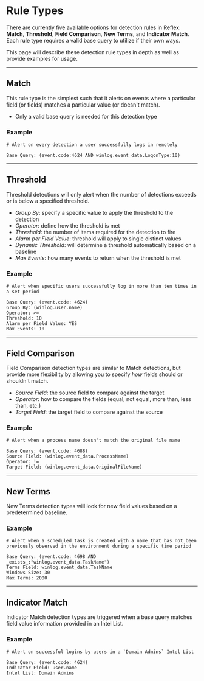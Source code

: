 # Rule Types
There are currently five available options for detection rules in Reflex: **Match**, **Threshold**, **Field Comparison**, **New Terms**, and **Indicator Match**. Each rule type requires a valid base query to utilize if their own ways.

This page will describe these detection rule types in depth as well as provide examples for usage.

---

## Match
This rule type is the simplest such that it alerts on events where a particular field (or fields) matches a particular value (or doesn't match). 

* Only a valid base query is needed for this detection type

### Example

```
# Alert on every detection a user successfully logs in remotely

Base Query: (event.code:4624 AND winlog.event_data.LogonType:10)
```

---

## Threshold
Threshold detections will only alert when the number of detections exceeds or is below a specified threshold. 

* *Group By*: specify a specific value to apply the threshold to the detection
* *Operator*: define how the threshold is met
* *Threshold*: the number of items required for the detection to fire
* *Alarm per Field Value*: threshold will apply to single distinct values
* *Dynamic Threshold*: will determine a threshold automatically based on a baseline
* *Max Events*: how many events to return when the threshold is met


### Example

```
# Alert when specific users successfully log in more than ten times in a set period

Base Query: (event.code: 4624)
Group By: (winlog.user.name)
Operator: >=
Threshold: 10 
Alarm per Field Value: YES
Max Events: 10
```

---

## Field Comparison
Field Comparison detection types are similar to Match detections, but provide more flexibility by allowing you to specify *how* fields should or shouldn't match.

* *Source Field*: the source field to compare against the target
* *Operator*: how to compare the fields (equal, not equal, more than, less than, etc.)
* *Target Field*: the target field to compare against the source

### Example

```
# Alert when a process name doesn't match the original file name

Base Query: (event.code: 4688)
Source Field: (winlog.event_data.ProcessName)
Operator: !=
Target Field: (winlog.event_data.OriginalFileName)
```

---

## New Terms
New Terms detection types will look for new field values based on a predetermined baseline. 

### Example

```
# Alert when a scheduled task is created with a name that has not been previously observed in the environment during a specific time period

Base Query: (event.code: 4698 AND _exists_:"winlog.event_data.TaskName")
Terms Field: winlog.event_data.TaskName
Windows Size: 30
Max Terms: 2000
```

---

## Indicator Match 
Indicator Match detection types are triggered when a base query matches field value information provided in an Intel List. 

### Example

```
# Alert on successful logins by users in a `Domain Admins` Intel List

Base Query: (event.code: 4624)
Indicator Field: user.name
Intel List: Domain Admins
```
